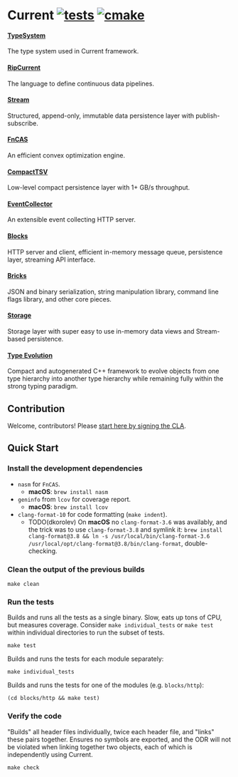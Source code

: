 # Current [![tests](https://github.com/C5T/Current/actions/workflows/tests.yml/badge.svg?branch=stable)](https://github.com/C5T/Current/actions/workflows/tests.yml) [![cmake](https://github.com/C5T/Current/actions/workflows/cmake.yml/badge.svg?branch=stable)](https://github.com/C5T/Current/actions/workflows/cmake.yml)

#### [TypeSystem](https://github.com/C5T/Current/blob/stable/typesystem/README.md)
The type system used in Current framework.

#### [RipCurrent](https://github.com/C5T/Current/blob/stable/ripcurrent/README.md)
The language to define continuous data pipelines.

#### [Stream](https://github.com/C5T/Current/blob/stable/stream/README.md)
Structured, append-only, immutable data persistence layer with publish-subscribe.

#### [FnCAS](https://github.com/C5T/Current/blob/stable/fncas/README.md)
An efficient convex optimization engine.

#### [CompactTSV](https://github.com/C5T/Current/blob/stable/compact_tsv/)
Low-level compact persistence layer with 1+ GB/s throughput.

#### [EventCollector](https://github.com/C5T/Current/blob/stable/event_collector/README.md)
An extensible event collecting HTTP server.

#### [Blocks](https://github.com/C5T/Current/blob/stable/blocks/README.md)
HTTP server and client, efficient in-memory message queue, persistence layer, streaming API interface.

#### [Bricks](https://github.com/C5T/Current/blob/stable/bricks/README.md)
JSON and binary serialization, string manipulation library, command line flags library, and other core pieces.

#### [Storage](https://github.com/C5T/Current/blob/stable/storage/REST-API.md)
Storage layer with super easy to use in-memory data views and Stream-based persistence.

#### [Type Evolution](https://github.com/C5T/Current/blob/stable/typesystem/Evolution.md)
Compact and autogenerated C++ framework to evolve objects from one type hierarchy into another type hierarchy while remaining fully within the strong typing paradigm.

## Contribution

Welcome, contributors! Please [start here by signing the CLA](https://github.com/C5T/Current/blob/stable/contributors/README.md).

## Quick Start

### Install the development dependencies

- `nasm` for `FnCAS`.
  - **macOS**: `brew install nasm`
- `geninfo` from `lcov` for coverage report.
  - **macOS**: `brew install lcov`
- `clang-format-10` for code formatting (`make indent`).
  - TODO(dkorolev) On **macOS** no `clang-format-3.6` was availably, and the trick was to use `clang-format-3.8` and symlink it: `brew install clang-format@3.8 && ln -s /usr/local/bin/clang-format-3.6 /usr/local/opt/clang-format@3.8/bin/clang-format`, double-checking.

### Clean the output of the previous builds

```
make clean
```

### Run the tests

Builds and runs all the tests as a single binary. Slow, eats up tons of CPU, but measures coverage.
Consider `make individual_tests` or `make test` within individual directories to run the subset of tests.
```
make test
```

Builds and runs the tests for each module separately:
```
make individual_tests
```

Builds and runs the tests for one of the modules (e.g. `blocks/http`):
```
(cd blocks/http && make test)
```

### Verify the code

"Builds" all header files individually, twice each header file, and "links" these pairs together.
Ensures no symbols are exported, and the ODR will not be violated when linking together two objects, each of which is independently using Current.
```
make check
```
